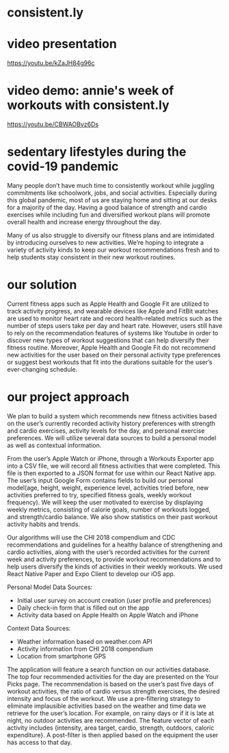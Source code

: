 # consistent.ly

# video presentation 

https://youtu.be/kZaJH84g96c 

# video demo: annie's week of workouts with consistent.ly

https://youtu.be/CBWAOBvz6Ds 

# sedentary lifestyles during the covid-19 pandemic

Many people don’t have much time to consistently workout while juggling commitments like schoolwork, jobs, and social activities. Especially during this global pandemic, most of us are staying home and sitting at our desks for a majority of the day. Having a good balance of strength and cardio exercises while including fun and diversified workout plans will promote overall health and increase energy throughout the day. 

Many of us also struggle to diversify our fitness plans and are intimidated by introducing ourselves to new activities. We’re hoping to integrate a variety of activity kinds to keep our workout recommendations fresh and to help students stay consistent in their new workout routines. 

# our solution

Current fitness apps such as Apple Health and Google Fit are utilized to track activity progress, and wearable devices like Apple and FitBit watches are used to monitor heart rate and record health-related metrics such as the number of steps users take per day and heart rate. However, users still have to rely on the recommendation features of systems like Youtube in order to discover new types of workout suggestions that can help diversify their fitness routine. Moreover, Apple Health and Google Fit do not recommend new activities for the user based on their personal activity type preferences or suggest best workouts that fit into the durations suitable for the user’s ever-changing schedule. 

# our project approach

We plan to build a system which recommends new fitness activities based on the user’s currently recorded activity history preferences with strength and cardio exercises, activity levels for the day, and personal exercise preferences. We will utilize several data sources to build a personal model as well as contextual information. 

From the user’s Apple Watch or iPhone, through a Workouts Exporter app into a CSV file, we will record all fitness activities that were completed. This file is then exported to a JSON format for use within our React Native app. The user’s input Google Form contains fields to build our personal model(age, height, weight, experience level, activities tried before, new activities preferred to try, specified fitness goals, weekly workout frequency). We will keep the user motivated to exercise by displaying weekly metrics, consisting of calorie goals, number of workouts logged, and strength/cardio balance. We also show statistics on their past workout activity habits and trends. 

Our algorithms will use the CHI 2018 compendium and CDC recommendations and guidelines for a healthy balance of strengthening and cardio activities, along with the user’s recorded activities for the current week and activity preferences, to provide workout recommendations and to help users diversify the kinds of activities in their weekly workouts. We used React Native Paper and Expo Client to develop our iOS app. 

Personal Model Data Sources: 
- Initial user survey on account creation (user profile and preferences)
- Daily check-in form that is filled out on the app
- Activity data based on Apple Health on Apple Watch and iPhone

Context Data Sources: 
- Weather information based on weather.com API
- Activity information from CHI 2018 compendium
- Location from smartphone GPS 


The application will feature a search function on our activities database. The top four recommended activities for the day are presented on the Your Picks page. The recommendation is based on the user’s past five days of workout activities, the ratio of cardio versus strength exercises, the desired intensity and focus of the workout. We use a pre-filtering strategy to eliminate implausible activities based on the weather and time data we retrieve for the user’s location. For example, on rainy days or if it is late at night, no outdoor activities are recommended. The feature vector of each activity includes {intensity, area target, cardio, strength, outdoors, caloric expenditure}. A post-filter is then applied based on the equipment the user has access to that day.
